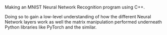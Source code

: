 Making an MNIST Neural Network Recognition program using C++. 

Doing so to gain a low-level understanding of how the different Neural Network layers work as well the matrix manipulation performed underneath Python libraries like PyTorch and the similar. 
